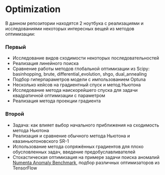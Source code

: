 # Optimization
В данном репозитории находятся 2 ноутбука с реализациями и исследованиями некоторых интересных вещей из методов оптимизации:

### Первый

- Исследование видов сходимости некоторых последовательностей
- Реализация линейного поиска
- Сравнение работы методов глобальной оптимизации из Scipy: basinhopping, brute, differential_evolution, shgo, dual_annealing
- Подбор гиперпараметров модели с импользованием Optuna
- Несколько кейсов на градиентный спуск и метод Ньютона
- Исследование метода наискорейшего спуска для задачи квадратичной оптимизации с параметром
- Реализация метода проекции градиента

### Второй

- Задача: как влияет выбор начального приближения на сходимость метода Ньютона
- Реализация и сравнение обычного метода Ньютона и квазиньютоновского SR-1
- Использование метода сопряжённых градиентов для плохо обусловленных задач, введение предобуславливателей
- Стохастическая оптимизация на примере задачи поиска аномалий [Numenta Anomaly Benchmark](https://www.kaggle.com/datasets/boltzmannbrain/nab), подбор различных оптимизаторов из TensorFlow
